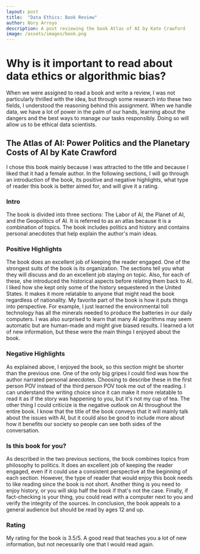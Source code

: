 ```yaml
---
layout: post
title:  "Data Ethics: Book Review"
author: Nory Arroyo
description: A post reviewing the book Atlas of AI by Kate Crawford
image: /assets/images/book.png
---
```


# Why is it important to read about data ethics or algorithmic bias? 

When we were assigned to read a book and write a review, I was not particularly thrilled with the idea, but through some research into these two fields, I understood the reasoning behind this assignment. When we handle data, we have a lot of power in the palm of our hands, learning about the dangers and the best ways to manage our tasks responsibly. Doing so will allow us to be ethical data scientists.

## The Atlas of AI: Power Politics and the Planetary Costs of AI by Kate Crawford

I chose this book mainly because I was attracted to the title and because I liked that it had a female author. In the following sections, I will go through an introduction of the book, its positive and negative highlights, what type of reader this book is better aimed for, and will give it a rating. 

### Intro 

The book is divided into three sections: The Labor of AI, the Planet of AI, and the Geopolitics of AI. It is referred to as an atlas because it is a combination of topics. The book includes politics and history and contains personal anecdotes that help explain the author's main ideas. 

### Positive Highlights 

The book does an excellent job of keeping the reader engaged. One of the strongest suits of the book is its organization. The sections tell you what they will discuss and do an excellent job staying on topic. Also, for each of these, she introduced the historical aspects before relating them back to AI. I liked how she kept only some of the history sequestered in the United States. It makes it more relatable to anyone that might read the book regardless of nationality. My favorite part of the book is how it puts things into perspective. For example, I just learned the environmental toll technology has all the minerals needed to produce the batteries in our daily computers. I was also surprised to learn that many AI algorithms may seem automatic but are human-made and might give biased results. I learned a lot of new information, but these were the main things I enjoyed about the book. 

### Negative Highlights 

As explained above, I enjoyed the book, so this section might be shorter than the previous one. One of the only big gripes I could find was how the author narrated personal anecdotes. Choosing to describe these in the first person POV instead of the third person POV took me out of the reading. I can understand the writing choice since it can make it more relatable to read it as if the story was happening to you, but it's not my cup of tea. The other thing I could criticize is the negative outlook on AI throughout the entire book. I know that the title of the book conveys that it will mainly talk about the issues with AI, but it could also be good to include more about how it benefits our society so people can see both sides of the conversation. 

### Is this book for you? 

As described in the two previous sections, the book combines topics from philosophy to politics. It does an excellent job of keeping the reader engaged, even if it could use a consistent perspective at the beginning of each section. However, the type of reader that would enjoy this book needs to like reading since the book is not short. Another thing is you need to enjoy history, or you will skip half the book if that's not the case. Finally, if fact-checking is your thing, you could read with a computer next to you and verify the integrity of the sources. In conclusion, the book appeals to a general audience but should be read by ages 12 and up.  

### Rating 

My rating for the book is 3.5/5. A good read that teaches you a lot of new information, but not necessarily one that I would read again.



